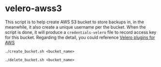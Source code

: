 # velero-awss3

This script is to help create AWS S3 bucket to store backups in, in the meanwhile, it also create a unique username per the bucket. When the script is done, it will produce a `credentials-velero` file to record access key for this bucket. Regarding the detail, you could reference [Velero plugins for AWS]( https://github.com/vmware-tanzu/velero-plugin-for-aws)

```
./create_bucket.sh <bucket_name>

./delete_bucket.sh <bucket_name>
```
